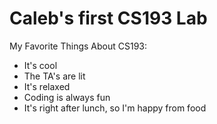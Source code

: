 # Caleb's first CS193 Lab

My Favorite Things About CS193:
- It's cool
- The TA's are lit
- It's relaxed
- Coding is always fun
- It's right after lunch, so I'm happy from food
 
